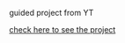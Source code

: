 guided project from YT 

[check here to see the project](https://moinulislamshawon.github.io/cuda-project/) 
